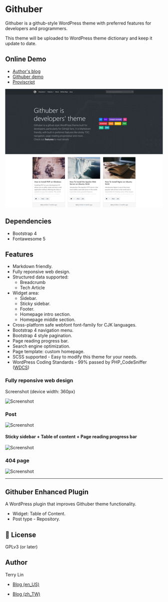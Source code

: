# Githuber

Githuber is a github-style WordPress theme with preferred features for developers and programmers.

This theme will be uploaded to WordPress theme dictionary and keep it update to date.

## Online Demo
- [Author's blog](https://terryl.in/) 
- [Githuber demo](https://terryl.in/githuber/) 
- [Proviscript](https://proviscript.sh/) 

![Screenshot](./themes/githuber/screenshot.png)

## Dependencies

- Bootstrap 4
- Fontawesome 5

## Features

- Markdown friendly.
- Fully reponsive web design.
- Structured data supported:
  - Breadcrumb
  - Tech Article
- Widget area:
  - Sidebar. 
  - Sticky sidebar.
  - Footer.
  - Homepage intro section.
  - Homepage middle section.
- Cross-platform safe webfont font-family for CJK languages.
- Bootstrap 4 navigation menu.
- Bootstrap 4 style pagination.
- Page reading progress bar.
- Search engine optimization.
- Page template: custom homepage.
- SCSS supported - Easy to modify this theme for your needs.
- WordPress Coding Standards - 99% passed by PHP_CodeSniffer ([WDCS](https://github.com/WordPress-Coding-Standards/WordPress-Coding-Standards))


### Fully reponsive web design
Screenshot (device width: 360px)

![Screenshot](https://i.imgur.com/T9QYsBi.png)

### Post

![Screenshot](https://i.imgur.com/O1pEUg9.png)

#### Sticky sidebar + Table of content + Page reading progress bar

![Screenshot](https://i.imgur.com/nsetuSW.png)

### 404 page

![Screenshot](https://i.imgur.com/ObtdEdO.png)

---

## Githuber Enhanced Plugin

A WordPress plugin that improves Githuber theme functionality.

- Widget: Table of Content.
- Post type - Repository.

## :mushroom: License

GPLv3 (or later)

## Author

Terry Lin

- [Blog (en_US)](https://terryl.in/)

- [Blog (zh_TW)](https://terryl.in/zh/)




